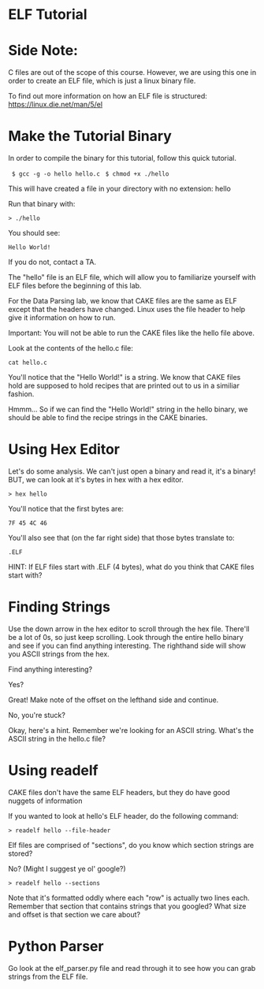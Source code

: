 # ELF Tutorial

# Side Note:
C files are out of the scope of this course.
However, we are using this one in order to create an ELF file, 
which is just a linux binary file.

To find out more information on how an ELF file is structured:
https://linux.die.net/man/5/el

# Make the Tutorial Binary
In order to compile the binary for this tutorial, follow this quick tutorial.

` $ gcc -g -o hello hello.c`
` $ chmod +x ./hello`

This will have created a file in your directory with no extension: hello

Run that binary with:

` > ./hello ` 

You should see: 

` Hello World! ` 

If you do not, contact a TA.

The "hello" file is an ELF file, which will allow you to familiarize yourself with ELF files before the beginning of this lab.

For the Data Parsing lab, we know that CAKE files are the same as ELF except that the headers have changed. Linux uses the file header to help give it information on how to run. 

Important: You will not be able to run the CAKE files like the hello file above.

Look at the contents of the hello.c file:

` cat hello.c `

You'll notice that the "Hello World!" is a string. We know that CAKE files hold are supposed to hold recipes that are printed out to us in a similiar fashion.

Hmmm... So if we can find the "Hello World!" string in the hello binary, we should be able to find the recipe strings in the CAKE binaries.

# Using Hex Editor

Let's do some analysis. We can't just open a binary and read it, it's a binary! BUT, we can look at 
it's bytes in hex with a hex editor. 

` > hex hello `

You'll notice that the first bytes are:

` 7F 45 4C 46 `

You'll also see that (on the far right side) that those bytes translate to:

` .ELF `

HINT: If ELF files start with .ELF (4 bytes), what do you think that CAKE files start with?

# Finding Strings

Use the down arrow in the hex editor to scroll through the hex file. There'll be a lot of 0s, so just keep scrolling. Look through the entire hello binary and see if you can find anything interesting. The righthand side will show you ASCII strings from the hex. 

Find anything interesting?

Yes?

Great! Make note of the offset on the lefthand side and continue.

No, you're stuck?

Okay, here's a hint. Remember we're looking for an ASCII string. What's the ASCII string in the hello.c file?

# Using readelf

CAKE files don't have the same ELF headers, but they do have good nuggets of information

If you wanted to look at hello's ELF header, do the following command:

` > readelf hello --file-header `

Elf files are comprised of "sections", do you know which section strings are stored?

No? (Might I suggest ye ol' google?)

` > readelf hello --sections `

Note that it's formatted oddly where each "row" is actually two lines each. Remember that section that contains strings that you googled? What size and offset is that section we care about?

# Python Parser

Go look at the elf_parser.py file and read through it to see how you can grab strings from the ELF file.
